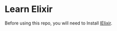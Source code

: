 # Learn Elixir

Before using this repo, you will need to Install [IElixir](https://github.com/pprzetacznik/IElixir).
